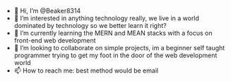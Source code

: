 - 👋 Hi, I’m @Beaker8314
- 👀 I’m interested in anything technology really, we live in a world dominated by technology so we better learn it right? 
- 🌱 I’m currently learning the MERN and MEAN stacks with a focus on front-end web development
- 💞️ I’m looking to collaborate on simple projects, im a beginner self taught programmer trying to get my foot in the door of the web development world 
- 📫 How to reach me: best method would be email

<!---
Beaker8314/Beaker8314 is a ✨ special ✨ repository because its `README.md` (this file) appears on your GitHub profile.
You can click the Preview link to take a look at your changes.
--->
